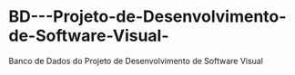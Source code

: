 # BD---Projeto-de-Desenvolvimento-de-Software-Visual-
Banco de Dados do Projeto de Desenvolvimento de Software Visual 
